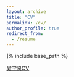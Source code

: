 ```yaml
---
layout: archive
title: "CV"
permalink: /cv/
author_profile: true
redirect_from:
  - /resume
---
```


{% include base_path %}

[吴宇贤CV](../assets/吴宇贤CV.pdf)